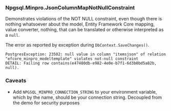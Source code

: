 ### Npgsql.Minpro.JsonColumnMapNotNullConstraint

Demonstrates violations of the NOT NULL constraint, even though there is nothing whatsoever about the model, Entity Framework Core mapping, value converter, nothing, that can be translated or otherwise interpreted as a `null`.

The error as reported by exception during `DbContext.SaveChanges()`.

```
PostgresException: 23502: null value in column "itemsjson" of relation "efcore_minpro_modeltemplate" violates not-null constraint
DETAIL: Failing row contains(e47480db-e982-4e0e-b7f1-6d3b0bd5a82b, null).
```

### Caveats

* Add `NPGSQL_MINPRO_CONNECTION_STRING` to your environment variable, which by the name, should be your connection string. Decoupled from the demo for security purposes

